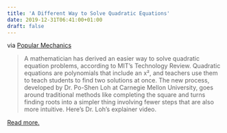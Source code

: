 ```yaml
---
title: 'A Different Way to Solve Quadratic Equations'
date: 2019-12-31T06:41:00+01:00
draft: false
---
```


via [Popular Mechanics](https://www.popularmechanics.com/science/math/a30152083/solve-quadratic-equations/)

> A mathematician has derived an easier way to solve quadratic equation problems, according to MIT’s Technology Review. Quadratic equations are polynomials that include an x², and teachers use them to teach students to find two solutions at once. The new process, developed by Dr. Po-Shen Loh at Carnegie Mellon University, goes around traditional methods like completing the square and turns finding roots into a simpler thing involving fewer steps that are also more intuitive. Here’s Dr. Loh’s explainer video.

[Read more.](https://www.popularmechanics.com/science/math/a30152083/solve-quadratic-equations/)
